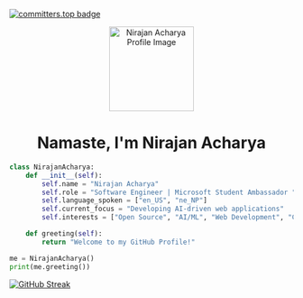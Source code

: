  [![committers.top badge](https://user-badge.committers.top/nepal/nirajanacharya.svg)](https://user-badge.committers.top/nepal/nirajanacharya) 
<!-- Profile Image -->
<p align="center">
  <img src="https://github.com/nirajanacharya/nirajanacharya/blob/main/ascii-art.png" width="150" height="150" alt="Nirajan Acharya Profile Image">
</p> 

<h1 align="center">Namaste, I'm Nirajan Acharya</h1>


```python
class NirajanAcharya:
    def __init__(self):
        self.name = "Nirajan Acharya"
        self.role = "Software Engineer | Microsoft Student Ambassador "
        self.language_spoken = ["en_US", "ne_NP"]
        self.current_focus = "Developing AI-driven web applications"
        self.interests = ["Open Source", "AI/ML", "Web Development", "Community Work"]

    def greeting(self):
        return "Welcome to my GitHub Profile!"

me = NirajanAcharya()
print(me.greeting())

```

[![GitHub Streak](https://streak-stats.demolab.com/?user=nirajanacharya&theme=blue-green)](https://git.io/streak-stats)

